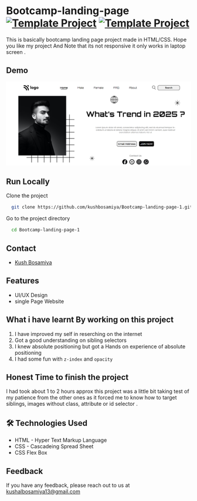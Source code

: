 
# Bootcamp-landing-page [![Template Project](https://img.shields.io/badge/Template-Project-red)](http://www.gnu.org/licenses/agpl-3.0) [![Template Project](https://img.shields.io/badge/Technologies%20-HTML%2FCSS-brightgreen)](http://www.gnu.org/licenses/agpl-3.0)

This is basically bootcamp landing page project made in HTML/CSS.
Hope you like my project And Note that its not responsive it only works in laptop screen .


## Demo
![Demo](/Public/assets/demo.png)

## Run Locally

Clone the project

```bash
  git clone https://github.com/kushbosamiya/Bootcamp-landing-page-1.git
```

Go to the project directory

```bash
  cd Bootcamp-landing-page-1
```
## Contact
- [Kush Bosamiya](https://www.github.com/kushbosamiya)

## Features


- UI/UX Design
- single Page Website

## What i have learnt By working on this project
1. I have improved my self in reserching on the internet
2. Got a good understanding on sibling selectors
3. I knew absolute positioning but got a Hands on experience of absolute positioning 
4. I had some fun with `z-index` and `opacity`

## Honest Time to finish the project

I had took about 1 to 2 hours approx  this project was a little bit taking test of my patience from the other ones as it forced me to know how to target siblings, images  without class, attribute or id selector .

## 🛠 Technologies Used
  - HTML - Hyper Text Markup Language
  - CSS - Cascadeing Spread Sheet
  - CSS Flex Box

## Feedback

If you have any feedback, please reach out to us at kushalbosamiya13@gmail.com
